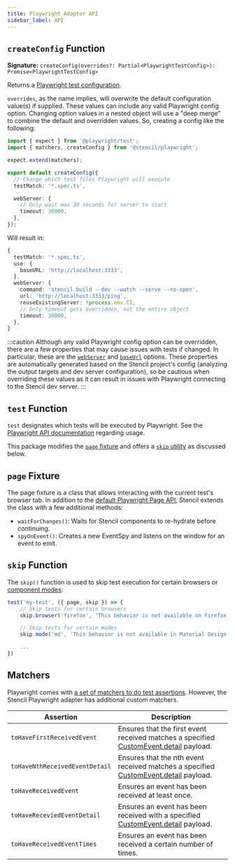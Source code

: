 ```yaml
---
title: Playwright Adapter API
sidebar_label: API
---
```


## `createConfig` Function

**Signature:** `createConfig(overrides?: Partial<PlaywrightTestConfig>): Promise<PlaywrightTestConfig>`

Returns a [Playwright test configuration](https://playwright.dev/docs/test-configuration#introduction).

`overrides`, as the name implies, will overwrite the default configuration value(s) if supplied. These values can include any valid Playwright config option. Changing
option values in a nested object will use a "deep merge" to combine the default and overridden values. So, creating a config like the following:

```ts title="playwright.config.ts"
import { expect } from '@playwright/test';
import { matchers, createConfig } from '@stencil/playwright';

expect.extend(matchers);

export default createConfig({
  // Change which test files Playwright will execute
  testMatch: '*.spec.ts',

  webServer: {
    // Only wait max 30 seconds for server to start
    timeout: 30000,
  },
});
```

Will result in:

```ts
{
  testMatch: '*.spec.ts',
  use: {
    baseURL: 'http://localhost:3333',
  },
  webServer: {
    command: 'stencil build --dev --watch --serve --no-open',
    url: 'http://localhost:3333/ping',
    reuseExistingServer: !process.env.CI,
    // Only timeout gets overridden, not the entire object
    timeout: 30000,
  },
}
```

:::caution
Although any valid Playwright config option can be overridden, there are a few properties that may cause issues with tests if changed. In particular,
these are the [`webServer`](https://playwright.dev/docs/api/class-testconfig#test-config-web-server) and [`baseUrl`](https://playwright.dev/docs/test-webserver#adding-a-baseurl)
options. These properties are automatically generated based on the Stencil project's config (analyzing the output targets and dev server configuration),
so be cautious when overriding these values as it can result in issues with Playwright connecting to the Stencil dev server.
:::

## `test` Function

`test` designates which tests will be executed by Playwright. See the [Playwright API documentation](https://playwright.dev/docs/api/class-test#test-call) regarding usage.

This package modifies the [`page` fixture](#page-fixture) and offers a [`skip` utility](#skip-function) as discussed below.

## `page` Fixture

The page fixture is a class that allows interacting with the current test's browser tab. In addition to the [default Playwright Page API](https://playwright.dev/docs/api/class-page),
Stencil extends the class with a few additional methods:

- `waitForChanges()`: Waits for Stencil components to re-hydrate before continuing.
- `spyOnEvent()`: Creates a new EventSpy and listens on the window for an event to emit.

## `skip` Function

The `skip()` function is used to skip test execution for certain browsers or [component modes](https://stenciljs.com/docs/styling#style-modes):

```ts
test('my-test', ({ page, skip }) => {
    // Skip tests for certain browsers
    skip.browser('firefox', 'This behavior is not available on Firefox');

    // Skip tests for certain modes
    skip.mode('md', 'This behavior is not available in Material Design');

    ...
})
```

## Matchers

Playwright comes with [a set of matchers to do test assertions](https://playwright.dev/docs/test-assertions). However, the Stencil Playwright adapter
has additional custom matchers.

| Assertion                      | Description                                                                                                                                                  |
| ------------------------------ | ------------------------------------------------------------------------------------------------------------------------------------------------------------ |
| `toHaveFirstReceivedEvent`     | Ensures that the first event received matches a specified [CustomEvent.detail](https://developer.mozilla.org/en-US/docs/Web/API/CustomEvent/detail) payload. |
| `toHaveNthReceivedEventDetail` | Ensures that the nth event received matches a specified [CustomEvent.detail](https://developer.mozilla.org/en-US/docs/Web/API/CustomEvent/detail) payload.   |
| `toHaveReceivedEvent`          | Ensures an event has been received at least once.                                                                                                            |
| `toHaveReceviedEventDetail`    | Ensures an event has been received with a specified [CustomEvent.detail](https://developer.mozilla.org/en-US/docs/Web/API/CustomEvent/detail) payload.       |
| `toHaveReceivedEventTimes`     | Ensures an event has been received a certain number of times.                                                                                                |
